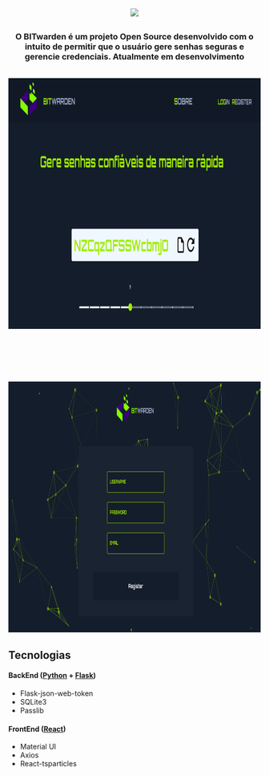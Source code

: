 

<h1 align=center>
<img height="180em" src="https://github.com/IcaroM-CdC/Password-generator/blob/master/web/src/assets/Bitwarden.png" />
</h1>

<div align=center>

### O BITwarden é um projeto **Open Source** desenvolvido com o intuito de permitir que o usuário gere senhas seguras e gerencie credenciais. Atualmente em desenvolvimento

<br>
<img height="500em" src="https://github.com/IcaroM-CdC/BitWarden/blob/master/images/BITWarden-main-page.png" />
<br>
<br>
<br>
<br>
<br>
<br>
<br>
<img height="500em" src="https://github.com/IcaroM-CdC/BitWarden/blob/master/images/BITWarden-login.png" />

</div>


<div>
  

## Tecnologias

#### BackEnd ([Python](https://www.python.org/) + [Flask](https://flask.palletsprojects.com/en/1.1.x/))

- Flask-json-web-token
- SQLite3
- Passlib

#### FrontEnd ([React](https://github.com/facebook/react))

- Material UI
- Axios
- React-tsparticles


<div/>
